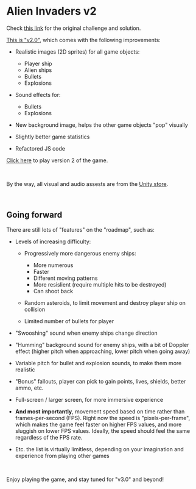 # Alien Invaders v2

Check [this link](https://claudiu-codreanu.github.io/alien-invaders/) for the original challenge and solution.

[This is "v2.0"](https://claudiu-codreanu.github.io/alien-invaders-v2/main.html), which comes with the following improvements:

- Realistic images (2D sprites) for all game objects:
    - Player ship
    - Alien ships
    - Bullets
    - Explosions

- Sound effects for:
    - Bullets
    - Explosions

- New background image, helps the other game objects "pop" visually
- Slightly better game statistics
- Refactored JS code

[Click here](https://claudiu-codreanu.github.io/alien-invaders-v2/main.html) to play version 2 of the game.

<br>

By the way, all visual and audio assests are from the [Unity store](https://assetstore.unity.com/).

<br>

## Going forward

There are still lots of "features" on the "roadmap", such as:

- Levels of increasing difficulty:
    - Progressively more dangerous enemy ships:
        - More numerous
        - Faster
        - Different moving patterns
        - More resislient (require multiple hits to be destroyed)
        - Can shoot back
				
    - Random asteroids, to limit movement and destroy player ship on collision
    - Limited number of bullets for player
		
- "Swooshing" sound when enemy ships change direction
- "Humming" background sound for enemy ships, with a bit of Doppler effect (higher pitch when approaching, lower pitch when going away)
- Variable pitch for bullet and explosion sounds, to make them more realistic
- "Bonus" fallouts, player can pick to gain points, lives, shields, better ammo, etc.
- Full-screen / larger screen, for more immersive experience
- **And most importantly**, movement speed based on time rather than frames-per-second (FPS). Right now the speed is "pixels-per-frame", which makes the game feel faster on higher FPS values, and more sluggish on lower FPS values. Ideally, the speed should feel the same regardless of the FPS rate.
- Etc. the list is virtually limitless, depending on your imagination and experience from playing other games

<br>

Enjoy playing the game, and stay tuned for "v3.0" and beyond!